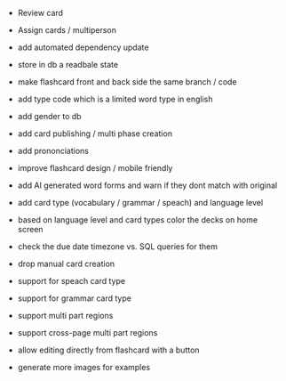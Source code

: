 - Review card
- Assign cards / multiperson

- add automated dependency update

- store in db a readbale state
- make flashcard front and back side the same branch / code
- add type code which is a limited word type in english
- add gender to db
- add card publishing / multi phase creation
- add prononciations
- improve flashcard design / mobile friendly
- add AI generated word forms and warn if they dont match with original
- add card type (vocabulary / grammar / speach) and language level
- based on language level and card types color the decks on home screen
- check the due date timezone vs. SQL queries for them
- drop manual card creation
- support for speach card type
- support for grammar card type
- support multi part regions
- support cross-page multi part regions
- allow editing directly from flashcard with a button
- generate more images for examples
